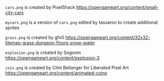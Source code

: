 `cars.png` is created by PixelShack <https://opengameart.org/content/small-city-cars>

`mycars.png` is a version of `cars.png` edited by tassaron to create additional sprites

`grass.png` is created by gfx0 <https://opengameart.org/content/32x32-tilemap-grass-dungeon-floors-snow-water>

`explosion.png` is created by Sogomn <https://opengameart.org/content/explosion-3>

`coin.png` is created by Clint Bellanger for Liberated Pixel Art <https://opengameart.org/content/animated-coins>
